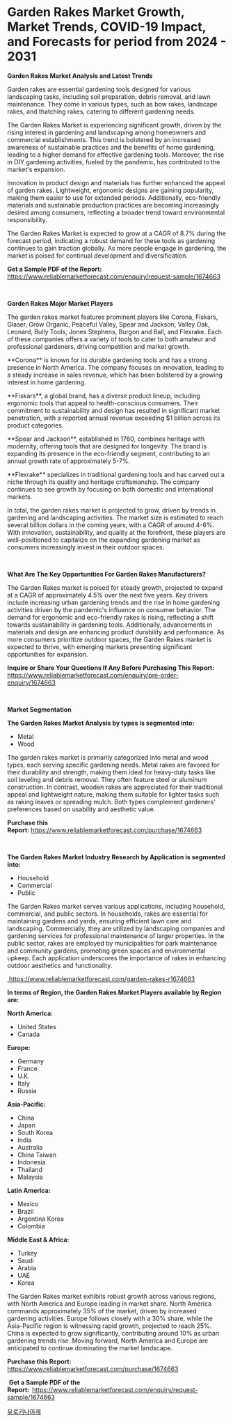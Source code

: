 <p><h1>Garden Rakes Market Growth, Market Trends, COVID-19 Impact, and Forecasts for period from 2024 - 2031</h1></p><p><strong>Garden Rakes Market Analysis and Latest Trends</strong></p>
<p><p>Garden rakes are essential gardening tools designed for various landscaping tasks, including soil preparation, debris removal, and lawn maintenance. They come in various types, such as bow rakes, landscape rakes, and thatching rakes, catering to different gardening needs.</p><p>The Garden Rakes Market is experiencing significant growth, driven by the rising interest in gardening and landscaping among homeowners and commercial establishments. This trend is bolstered by an increased awareness of sustainable practices and the benefits of home gardening, leading to a higher demand for effective gardening tools. Moreover, the rise in DIY gardening activities, fueled by the pandemic, has contributed to the market's expansion. </p><p>Innovation in product design and materials has further enhanced the appeal of garden rakes. Lightweight, ergonomic designs are gaining popularity, making them easier to use for extended periods. Additionally, eco-friendly materials and sustainable production practices are becoming increasingly desired among consumers, reflecting a broader trend toward environmental responsibility.</p><p>The Garden Rakes Market is expected to grow at a CAGR of 8.7% during the forecast period, indicating a robust demand for these tools as gardening continues to gain traction globally. As more people engage in gardening, the market is poised for continual development and diversification.</p></p>
<p><strong>Get a Sample PDF of the Report:&nbsp;</strong> <a href="https://www.reliablemarketforecast.com/enquiry/request-sample/1674663?utm_campaign=1080&utm_medium=2&utm_source=Github&utm_content=ia&utm_term=28122024&utm_id=garden-rakes">https://www.reliablemarketforecast.com/enquiry/request-sample/1674663</a></p>
<p>&nbsp;</p>
<p><strong>Garden Rakes Major Market Players</strong></p>
<p><p>The garden rakes market features prominent players like Corona, Fiskars, Glaser, Grow Organic, Peaceful Valley, Spear and Jackson, Valley Oak, Leonard, Bully Tools, Jones Stephens, Burgon and Ball, and Flexrake. Each of these companies offers a variety of tools to cater to both amateur and professional gardeners, driving competition and market growth.</p><p>**Corona** is known for its durable gardening tools and has a strong presence in North America. The company focuses on innovation, leading to a steady increase in sales revenue, which has been bolstered by a growing interest in home gardening. </p><p>**Fiskars**, a global brand, has a diverse product lineup, including ergonomic tools that appeal to health-conscious consumers. Their commitment to sustainability and design has resulted in significant market penetration, with a reported annual revenue exceeding $1 billion across its product categories.</p><p>**Spear and Jackson**, established in 1760, combines heritage with modernity, offering tools that are designed for longevity. The brand is expanding its presence in the eco-friendly segment, contributing to an annual growth rate of approximately 5-7%.</p><p>**Flexrake** specializes in traditional gardening tools and has carved out a niche through its quality and heritage craftsmanship. The company continues to see growth by focusing on both domestic and international markets.</p><p>In total, the garden rakes market is projected to grow, driven by trends in gardening and landscaping activities. The market size is estimated to reach several billion dollars in the coming years, with a CAGR of around 4-6%. With innovation, sustainability, and quality at the forefront, these players are well-positioned to capitalize on the expanding gardening market as consumers increasingly invest in their outdoor spaces.</p></p>
<p>&nbsp;</p>
<p><strong>What Are The Key Opportunities For Garden Rakes Manufacturers?</strong></p>
<p><p>The Garden Rakes market is poised for steady growth, projected to expand at a CAGR of approximately 4.5% over the next five years. Key drivers include increasing urban gardening trends and the rise in home gardening activities driven by the pandemic's influence on consumer behavior. The demand for ergonomic and eco-friendly rakes is rising, reflecting a shift towards sustainability in gardening tools. Additionally, advancements in materials and design are enhancing product durability and performance. As more consumers prioritize outdoor spaces, the Garden Rakes market is expected to thrive, with emerging markets presenting significant opportunities for expansion.</p></p>
<p><strong>Inquire or Share Your Questions If Any Before Purchasing This Report:</strong> <a href="https://www.reliablemarketforecast.com/enquiry/pre-order-enquiry/1674663?utm_campaign=1080&utm_medium=2&utm_source=Github&utm_content=ia&utm_term=28122024&utm_id=garden-rakes">https://www.reliablemarketforecast.com/enquiry/pre-order-enquiry/1674663</a></p>
<p>&nbsp;</p>
<p><strong>Market Segmentation</strong></p>
<p><strong>The Garden Rakes Market Analysis by types is segmented into:</strong></p>
<p><ul><li>Metal</li><li>Wood</li></ul></p>
<p><p>The garden rakes market is primarily categorized into metal and wood types, each serving specific gardening needs. Metal rakes are favored for their durability and strength, making them ideal for heavy-duty tasks like soil leveling and debris removal. They often feature steel or aluminum construction. In contrast, wooden rakes are appreciated for their traditional appeal and lightweight nature, making them suitable for lighter tasks such as raking leaves or spreading mulch. Both types complement gardeners' preferences based on usability and aesthetic value.</p></p>
<p><strong>Purchase this Report:&nbsp;</strong><a href="https://www.reliablemarketforecast.com/purchase/1674663?utm_campaign=1080&utm_medium=2&utm_source=Github&utm_content=ia&utm_term=28122024&utm_id=garden-rakes">https://www.reliablemarketforecast.com/purchase/1674663</a></p>
<p>&nbsp;</p>
<p><strong>The Garden Rakes Market Industry Research by Application is segmented into:</strong></p>
<p><ul><li>Household</li><li>Commercial</li><li>Public</li></ul></p>
<p><p>The Garden Rakes market serves various applications, including household, commercial, and public sectors. In households, rakes are essential for maintaining gardens and yards, ensuring efficient lawn care and landscaping. Commercially, they are utilized by landscaping companies and gardening services for professional maintenance of larger properties. In the public sector, rakes are employed by municipalities for park maintenance and community gardens, promoting green spaces and environmental upkeep. Each application underscores the importance of rakes in enhancing outdoor aesthetics and functionality.</p></p>
<p><a href="https://www.reliablemarketforecast.com/garden-rakes-r1674663?utm_campaign=1080&utm_medium=2&utm_source=Github&utm_content=ia&utm_term=28122024&utm_id=garden-rakes">&nbsp;https://www.reliablemarketforecast.com/garden-rakes-r1674663</a></p>
<p><strong>In terms of Region, the Garden Rakes Market Players available by Region are:</strong></p>
<p>
    <p> <strong> North America: </strong>
        <ul>
            <li>United States</li>
            <li>Canada</li>
        </ul>
        </p> 
    <p> <strong> Europe: </strong>
        <ul>
            <li>Germany</li>
            <li>France</li>
            <li>U.K.</li>
            <li>Italy</li>
            <li>Russia</li>
        </ul>
        </p> 
    <p> <strong> Asia-Pacific: </strong>
        <ul>
            <li>China</li>
            <li>Japan</li>
            <li>South Korea</li>
            <li>India</li>
            <li>Australia</li>
            <li>China Taiwan</li>
            <li>Indonesia</li>
            <li>Thailand</li>
            <li>Malaysia</li>
        </ul>
        </p> 
    <p> <strong> Latin America: </strong>
        <ul>
            <li>Mexico</li>
            <li>Brazil</li>
            <li>Argentina Korea</li>
            <li>Colombia</li>
        </ul>
        </p> 
    <p> <strong> Middle East & Africa: </strong>
        <ul>
            <li>Turkey</li>
            <li>Saudi</li>
            <li>Arabia</li>
            <li>UAE</li>
            <li>Korea</li>
        </ul>
    </p>
    </p>
<p><p>The Garden Rakes market exhibits robust growth across various regions, with North America and Europe leading in market share. North America commands approximately 35% of the market, driven by increased gardening activities. Europe follows closely with a 30% share, while the Asia-Pacific region is witnessing rapid growth, projected to reach 25%. China is expected to grow significantly, contributing around 10% as urban gardening trends rise. Moving forward, North America and Europe are anticipated to continue dominating the market landscape.</p></p>
<p><strong>Purchase this Report: </strong><a href="https://www.reliablemarketforecast.com/purchase/1674663?utm_campaign=1080&utm_medium=2&utm_source=Github&utm_content=ia&utm_term=28122024&utm_id=garden-rakes">https://www.reliablemarketforecast.com/purchase/1674663</a></p>
<p>&nbsp;<strong>Get a Sample PDF of the Report:&nbsp;&nbsp;</strong><a href="https://www.reliablemarketforecast.com/enquiry/request-sample/1674663?utm_campaign=1080&utm_medium=2&utm_source=Github&utm_content=ia&utm_term=28122024&utm_id=garden-rakes">https://www.reliablemarketforecast.com/enquiry/request-sample/1674663</a></p>
<p><strong></strong></p>
<p><p><a href="https://github.com/sougarounis/Market-Research-Report-List-6/blob/main/383309029137.md?utm_campaign=1080&utm_medium=2&utm_source=Github&utm_content=ia&utm_term=28122024&utm_id=garden-rakes">유로키나아제</a></p></p>